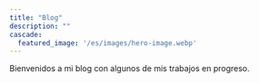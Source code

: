 ```yaml
---
title: "Blog"
description: ""
cascade:
  featured_image: '/es/images/hero-image.webp'
---
```


Bienvenidos a mi blog con algunos de mis trabajos en progreso.
